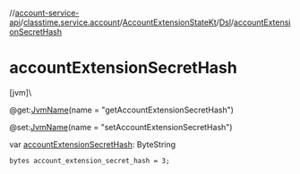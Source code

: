 //[account-service-api](../../../../index.md)/[classtime.service.account](../../index.md)/[AccountExtensionStateKt](../index.md)/[Dsl](index.md)/[accountExtensionSecretHash](account-extension-secret-hash.md)

# accountExtensionSecretHash

[jvm]\

@get:[JvmName](https://kotlinlang.org/api/latest/jvm/stdlib/kotlin.jvm/-jvm-name/index.html)(name = &quot;getAccountExtensionSecretHash&quot;)

@set:[JvmName](https://kotlinlang.org/api/latest/jvm/stdlib/kotlin.jvm/-jvm-name/index.html)(name = &quot;setAccountExtensionSecretHash&quot;)

var [accountExtensionSecretHash](account-extension-secret-hash.md): ByteString

<code>bytes account_extension_secret_hash = 3;</code>
